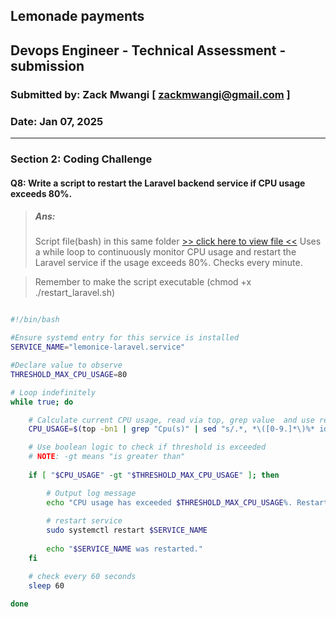 ## Lemonade payments 
## Devops Engineer - Technical Assessment - submission
### Submitted by: Zack Mwangi [ zackmwangi@gmail.com ]
### Date: Jan 07, 2025

---

### Section 2: Coding Challenge
#### Q8: Write a script to restart the Laravel backend service if CPU usage exceeds 80%.
> ##### Ans:
> Script file(bash) in this same folder [>> click here to view file <<](./restart_laravel.sh)
> Uses a while loop to continuously monitor CPU usage and restart the Laravel service if the usage exceeds 80%.
> Checks every minute.

> Remember to make the script executable (chmod +x ./restart_laravel.sh)

```sh

#!/bin/bash

#Ensure systemd entry for this service is installed
SERVICE_NAME="lemonice-laravel.service"

#Declare value to observe
THRESHOLD_MAX_CPU_USAGE=80

# Loop indefinitely
while true; do

    # Calculate current CPU usage, read via top, grep value  and use regex matching to assign to variable
    CPU_USAGE=$(top -bn1 | grep "Cpu(s)" | sed "s/.*, *\([0-9.]*\)%* id.*/\1/" | awk '{print 100 - $1}')

    # Use boolean logic to check if threshold is exceeded
    # NOTE: -gt means "is greater than"
    
    if [ "$CPU_USAGE" -gt "$THRESHOLD_MAX_CPU_USAGE" ]; then

        # Output log message
        echo "CPU usage has exceeded $THRESHOLD_MAX_CPU_USAGE%. Restarting service $SERVICE_NAME."
        
        # restart service 
        sudo systemctl restart $SERVICE_NAME
        
        echo "$SERVICE_NAME was restarted."
    fi

    # check every 60 seconds
    sleep 60 

done

```




